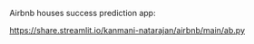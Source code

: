 
Airbnb houses success prediction app:

https://share.streamlit.io/kanmani-natarajan/airbnb/main/ab.py
